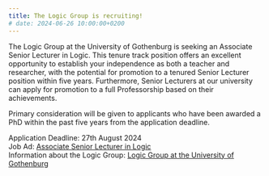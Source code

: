 ```yaml
---
title: The Logic Group is recruiting!
# date: 2024-06-26 10:00:00+0200
---
```


The Logic Group at the University of Gothenburg is seeking an Associate Senior Lecturer in Logic. 
This tenure track position offers an excellent opportunity to establish your independence as both a teacher and researcher, with the potential for promotion to a tenured Senior Lecturer position within five years. 
Furthermore, Senior Lecturers at our university can apply for promotion to a full Professorship based on their achievements.

Primary consideration will be given to applicants who have been awarded a PhD within the past five years from the application deadline.

Application Deadline: 27th August 2024 \
Job Ad: [Associate Senior Lecturer in Logic](https://web103.reachmee.com/ext/I005/1035/job?site=7&lang=UK&validator=9b89bead79bb7258ad55c8d75228e5b7&job_id=34656) \
Information about the Logic Group: [Logic Group at the University of Gothenburg](https://www.logic-gu.se)
